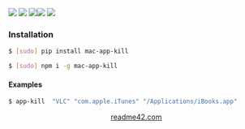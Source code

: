 <!--
https://readme42.com
-->



[![](https://img.shields.io/badge/OS-macOS-blue.svg?longCache=True)]()
[![](https://img.shields.io/pypi/v/mac-app-kill.svg?maxAge=3600)](https://pypi.org/project/mac-app-kill/)
[![](https://img.shields.io/npm/v/mac-app-kill.svg?maxAge=3600)](https://www.npmjs.com/package/mac-app-kill)[![](https://img.shields.io/badge/License-Unlicense-blue.svg?longCache=True)](https://unlicense.org/)
[![](https://github.com/andrewp-as-is/mac-app-kill/workflows/tests42/badge.svg)](https://github.com/andrewp-as-is/mac-app-kill/actions)

### Installation
```bash
$ [sudo] pip install mac-app-kill
```

```bash
$ [sudo] npm i -g mac-app-kill
```

#### Examples
```bash
$ app-kill  "VLC" "com.apple.iTunes" "/Applications/iBooks.app"
```

<p align="center">
    <a href="https://readme42.com/">readme42.com</a>
</p>
